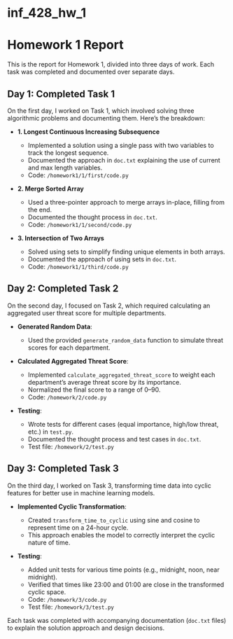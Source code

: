 # inf_428_hw_1

# Homework 1 Report

This is the report for Homework 1, divided into three days of work. Each task was completed and documented over separate days.

## Day 1: Completed Task 1
On the first day, I worked on Task 1, which involved solving three algorithmic problems and documenting them. Here’s the breakdown:

- **1. Longest Continuous Increasing Subsequence**
  - Implemented a solution using a single pass with two variables to track the longest sequence.
  - Documented the approach in `doc.txt` explaining the use of current and max length variables.
  - Code: `/homework1/1/first/code.py`

- **2. Merge Sorted Array**
  - Used a three-pointer approach to merge arrays in-place, filling from the end.
  - Documented the thought process in `doc.txt`.
  - Code: `/homework1/1/second/code.py`

- **3. Intersection of Two Arrays**
  - Solved using sets to simplify finding unique elements in both arrays.
  - Documented the approach of using sets in `doc.txt`.
  - Code: `/homework1/1/third/code.py`

## Day 2: Completed Task 2
On the second day, I focused on Task 2, which required calculating an aggregated user threat score for multiple departments.

- **Generated Random Data**: 
  - Used the provided `generate_random_data` function to simulate threat scores for each department.
  
- **Calculated Aggregated Threat Score**:
  - Implemented `calculate_aggregated_threat_score` to weight each department’s average threat score by its importance.
  - Normalized the final score to a range of 0–90.
  - Code: `/homework/2/code.py`

- **Testing**:
  - Wrote tests for different cases (equal importance, high/low threat, etc.) in `test.py`.
  - Documented the thought process and test cases in `doc.txt`.
  - Test file: `/homework/2/test.py`

## Day 3: Completed Task 3
On the third day, I worked on Task 3, transforming time data into cyclic features for better use in machine learning models.

- **Implemented Cyclic Transformation**:
  - Created `transform_time_to_cyclic` using sine and cosine to represent time on a 24-hour cycle.
  - This approach enables the model to correctly interpret the cyclic nature of time.

- **Testing**:
  - Added unit tests for various time points (e.g., midnight, noon, near midnight).
  - Verified that times like 23:00 and 01:00 are close in the transformed cyclic space.
  - Code: `/homework/3/code.py`
  - Test file: `/homework/3/test.py`

Each task was completed with accompanying documentation (`doc.txt` files) to explain the solution approach and design decisions.
